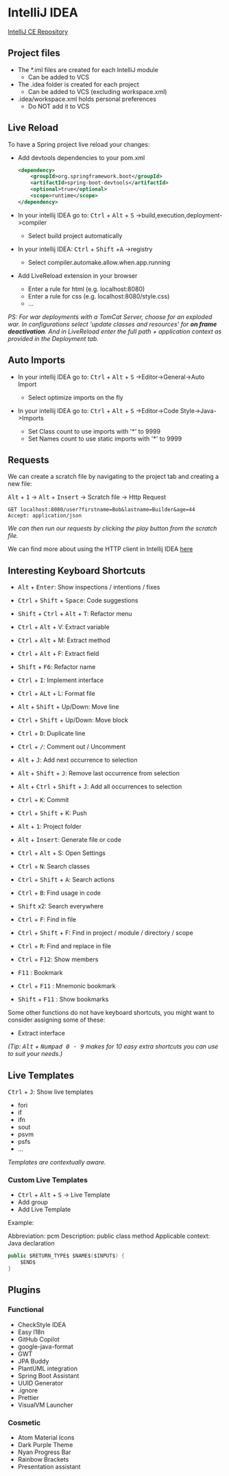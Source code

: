# IntelliJ IDEA

[IntelliJ CE Repository](https://github.com/JetBrains/intellij-community)

## Project files

- The *.iml files are created for each IntelliJ module
    - Can be added to VCS
- The .idea folder is created for each project
    - Can be added to VCS (excluding workspace.xml)
- .idea/workspace.xml holds personal preferences
    - Do NOT add it to VCS

## Live Reload

To have a Spring project live reload your changes:

- Add devtools dependencies to your pom.xml

    ```xml
    <dependency>
        <groupId>org.springframework.boot</groupId>
        <artifactId>spring-boot-devtools</artifactId>
        <optional>true</optional>
        <scope>runtime</scope>
    </dependency>
    ```

- In your intellij IDEA go to: <kbd>Ctrl</kbd> + <kbd>Alt</kbd> + <kbd>S</kbd> ->build,execution,deployment->compiler
    - Select build project automatically
- In your intellij IDEA: <kbd>Ctrl</kbd> + <kbd>Shift</kbd> +<kbd>A</kbd> ->registry
    - Select compiler.automake.allow.when.app.running
- Add LiveReload extension in your browser
    - Enter a rule for html (e.g. localhost:8080)
    - Enter a rule for css (e.g. localhost:8080/style.css)
    - ...

*PS: For war deployments with a TomCat Server, choose for an exploded war. In configurations select 'update classes and
resources' for **on frame deactivation**. And in LiveReload enter the full path + application context as provided in the
Deployment tab.*

## Auto Imports

- In your intellij IDEA go to: <kbd>Ctrl</kbd> + <kbd>Alt</kbd> + <kbd>S</kbd> ->Editor->General->Auto Import
    - Select optimize imports on the fly

- In your intellij IDEA go to: <kbd>Ctrl</kbd> + <kbd>Alt</kbd> + <kbd>S</kbd> ->Editor->Code Style->Java->Imports
    - Set Class count to use imports with '*' to 9999
    - Set Names count to use static imports with '*' to 9999

## Requests

We can create a scratch file by navigating to the project tab and creating a new file:

<kbd>Alt</kbd> + <kbd>1</kbd> -> <kbd>Alt</kbd> + <kbd>Insert</kbd> -> Scratch file -> Http Request

```http request
GET localhost:8080/user?firstname=Bob&lastname=Builder&age=44
Accept: application/json
```

*We can then run our requests by clicking the play button from the scratch file.*

We can find more about using the HTTP client in Intellij
IDEA [here](https://www.jetbrains.com/help/idea/http-client-in-product-code-editor.html)

## Interesting Keyboard Shortcuts

- <kbd>Alt</kbd> + <kbd>Enter</kbd>: Show inspections / intentions / fixes
- <kbd>Ctrl</kbd> + <kbd>Shift</kbd> + <kbd>Space</kbd>: Code suggestions
- <kbd>Shift</kbd> + <kbd>Ctrl</kbd> + <kbd>Alt</kbd> + <kbd>T</kbd>: Refactor menu
- <kbd>Ctrl</kbd> + <kbd>Alt</kbd> + V</kbd>: Extract variable
- <kbd>Ctrl</kbd> + <kbd>Alt</kbd> + M</kbd>: Extract method
- <kbd>Ctrl</kbd> + <kbd>Alt</kbd> + F</kbd>: Extract field
- <kbd>Shift</kbd> + <kbd>F6</kbd>: Refactor name
- <kbd>Ctrl</kbd> + <kbd>I</kbd>: Implement interface
- <kbd>Ctrl</kbd> + <kbd>ALt</kbd> + L</kbd>: Format file
- <kbd>Alt</kbd> + <kbd>Shift</kbd> + Up/Down</kbd>: Move line
- <kbd>Ctrl</kbd> + <kbd>Shift</kbd> + Up/Down</kbd>: Move block
- <kbd>Ctrl</kbd> + <kbd>D</kbd>: Duplicate line
- <kbd>Ctrl</kbd> + <kbd>/</kbd>: Comment out / Uncomment
- <kbd>Alt</kbd> + <kbd>J</kbd>: Add next occurrence to selection
- <kbd>Alt</kbd> + <kbd>Shift</kbd> + <kbd>J</kbd>: Remove last occurrence from selection
- <kbd>Alt</kbd> + <kbd>Ctrl</kbd> + <kbd>Shift</kbd> + <kbd>J</kbd>: Add all occurrences to selection

- <kbd>Ctrl</kbd> + <kbd>K</kbd>: Commit
- <kbd>Ctrl</kbd> + <kbd>Shift</kbd> + K</kbd>: Push
- <kbd>Alt</kbd> + <kbd>1</kbd>: Project folder
- <kbd>Alt</kbd> + <kbd>Insert</kbd>: Generate file or code
- <kbd>Ctrl</kbd> + <kbd>Alt</kbd> + S</kbd>: Open Settings

- <kbd>Ctrl</kbd> + <kbd>N</kbd>: Search classes
- <kbd>Ctrl</kbd> + <kbd>Shift</kbd> + <kbd>A</kbd>: Search actions
- <kbd>Ctrl</kbd> + <kbd>B</kbd>: Find usage in code
- <kbd>Shift</kbd> x2: Search everywhere
- <kbd>Ctrl</kbd> + <kbd>F</kbd>: Find in file
- <kbd>Ctrl</kbd> + <kbd>Shift</kbd> + F</kbd>: Find in project / module / directory / scope
- <kbd>Ctrl</kbd> + <kbd>R</kbd>: Find and replace in file
- <kbd>Ctrl</kbd> + <kbd>F12</kbd>: Show members
- <kbd>F11</kbd> : Bookmark
- <kbd>Ctrl</kbd> + <kbd>F11</kbd> : Mnemonic bookmark
- <kbd>Shift</kbd> + <kbd>F11</kbd> : Show bookmarks

Some other functions do not have keyboard shortcuts, you might want to consider assigning some of these:

- Extract interface

*(Tip: <kbd>Alt</kbd> + <kbd>Numpad 0 - 9</kbd> makes for 10 easy extra shortcuts you can use to suit your needs.)*

## Live Templates

<kbd>Ctrl</kbd> + <kbd>J</kbd>: Show live templates

- fori
- if
- ifn
- sout
- psvm
- psfs
- ...

*Templates are contextually aware.*

### Custom Live Templates

- <kbd>Ctrl</kbd> + <kbd>Alt</kbd> + <kbd>S</kbd> -> Live Template
- Add group
- Add Live Template

Example:

Abbreviation: pcm
Description: public class method
Applicable context: Java declaration

```java
public $RETURN_TYPE$ $NAME$($INPUT$) {
    $END$
}
```

## Plugins

### Functional

- CheckStyle IDEA
- Easy l18n
- GitHub Copilot
- google-java-format
- GWT
- JPA Buddy
- PlantUML integration
- Spring Boot Assistant
- UUID Generator
- .ignore
- Prettier
- VisualVM Launcher

### Cosmetic

- Atom Material Icons
- Dark Purple Theme
- Nyan Progress Bar
- Rainbow Brackets
- Presentation assistant